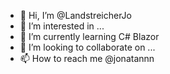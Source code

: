 - 👋 Hi, I’m @LandstreicherJo
- 👀 I’m interested in ...
- 🌱 I’m currently learning C# Blazor
- 💞️ I’m looking to collaborate on ...
- 📫 How to reach me @jonatannn

<!---
LandstreicherJo/LandstreicherJo is a ✨ special ✨ repository because its `README.md` (this file) appears on your GitHub profile.
You can click the Preview link to take a look at your changes.
--->
